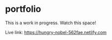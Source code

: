 # portfolio
This is a work in progress. Watch this space!

Live link: https://hungry-nobel-562fae.netlify.com
